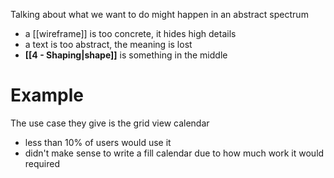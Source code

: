 Talking about what we want to do might happen in an abstract spectrum

- a [[wireframe]] is too concrete, it hides high details
- a text is too abstract, the meaning is lost
- **[[4 - Shaping|shape]]** is something in the middle

# Example

The use case they give is the grid view calendar

- less than 10% of users would use it
- didn't make sense to write a fill calendar due to how much work it would required